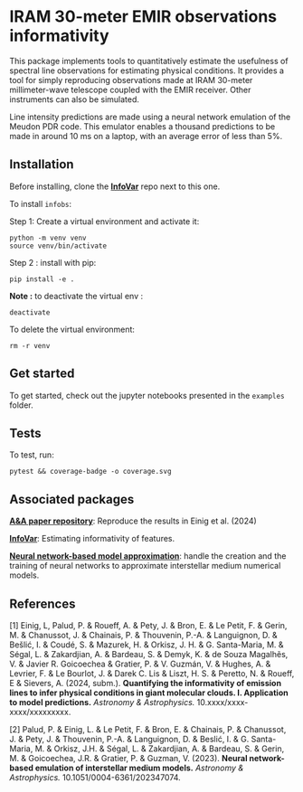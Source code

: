# IRAM 30-meter EMIR observations informativity

This package implements tools to quantitatively estimate the usefulness of spectral line observations for estimating physical conditions.
It provides a tool for simply reproducing observations made at IRAM 30-meter millimeter-wave telescope coupled with the EMIR receiver. Other instruments can also be simulated.

Line intensity predictions are made using a neural network emulation of the Meudon PDR code.
This emulator enables a thousand predictions to be made in around 10 ms on a laptop, with an average error of less than 5%.

## Installation

Before installing, clone the [**InfoVar**](<https://github.com/einigl/infovar>) repo next to this one.

To install `infobs`:

Step 1: Create a virtual environment and activate it:

```shell
python -m venv venv
source venv/bin/activate
```

Step 2 : install with pip:

```shell
pip install -e .
```

**Note :** to deactivate the virtual env :

```shell
deactivate
```

To delete the virtual environment:

```shell
rm -r venv
```

## Get started

To get started, check out the jupyter notebooks presented in the `examples` folder.

## Tests

To test, run:

```shell
pytest && coverage-badge -o coverage.svg
```

## Associated packages

[**A&A paper repository**](https://github.com/einigl/informative-obs-paper): Reproduce the results in Einig et al. (2024)

[**InfoVar**](<https://github.com/einigl/infovar>): Estimating informativity of features.

[**Neural network-based model approximation**](<https://github.com/einigl/ism-model-nn-approximation>): handle the creation and the training of neural networks to approximate interstellar medium numerical models.

## References

[1] Einig, L, Palud, P. & Roueff, A. & Pety, J. & Bron, E. & Le Petit, F. & Gerin, M. & Chanussot, J. & Chainais, P. & Thouvenin, P.-A. & Languignon, D. & Bešlić, I. & Coudé, S. & Mazurek, H. & Orkisz, J. H. & G. Santa-Maria, M. & Ségal, L. & Zakardjian, A. & Bardeau, S. & Demyk, K. & de Souza Magalhẽs, V. & Javier R. Goicoechea & Gratier, P. & V. Guzmán, V. & Hughes, A. & Levrier, F. & Le Bourlot, J. & Darek C. Lis & Liszt, H. S. & Peretto, N. & Roueff, E & Sievers, A. (2024, subm.).
**Quantifying the informativity of emission lines to infer physical conditions in giant molecular clouds. I. Application to model predictions.** *Astronomy & Astrophysics.*
10.xxxx/xxxx-xxxx/xxxxxxxxx.

[2] Palud, P. & Einig, L. & Le Petit, F. & Bron, E. & Chainais, P. & Chanussot, J. & Pety, J. & Thouvenin, P.-A. & Languignon, D. & Beslić, I. & G. Santa-Maria, M. & Orkisz, J.H. & Ségal, L. & Zakardjian, A. & Bardeau, S. & Gerin, M. & Goicoechea, J.R. & Gratier, P. & Guzman, V. (2023).
**Neural network-based emulation of interstellar medium models.**
*Astronomy & Astrophysics.*
10.1051/0004-6361/202347074.
